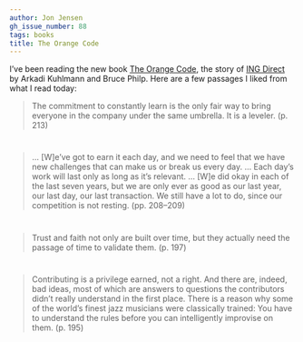 ```yaml
---
author: Jon Jensen
gh_issue_number: 88
tags: books
title: The Orange Code
---
```


I’ve been reading the new book [The Orange Code](https://www.amazon.com/Orange-Code-Direct-Succeeded-Being/dp/0470287233/), the story of [ING Direct](https://en.wikipedia.org/wiki/ING_Group#ING_Direct_United_States) by Arkadi Kuhlmann and Bruce Philp. Here are a few passages I liked from what I read today:

> The commitment to constantly learn is the only fair way to bring everyone in the company under the same umbrella. It is a leveler. (p. 213)

#

> … [W]e’ve got to earn it each day, and we need to feel that we have new challenges that can make us or break us every day. … Each day’s work will last only as long as it’s relevant. … [W]e did okay in each of the last seven years, but we are only ever as good as our last year, our last day, our last transaction. We still have a lot to do, since our competition is not resting. (pp. 208–209)

#

> Trust and faith not only are built over time, but they actually need the passage of time to validate them. (p. 197)

#

> Contributing is a privilege earned, not a right. And there are, indeed, bad ideas, most of which are answers to questions the contributors didn’t really understand in the first place. There is a reason why some of the world’s finest jazz musicians were classically trained: You have to understand the rules before you can intelligently improvise on them. (p. 195)
